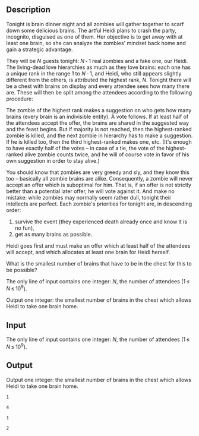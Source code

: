 ## Description

<div><p>Tonight is brain dinner night and all zombies will gather together to scarf down some delicious brains. The artful Heidi plans to crash the party, incognito, disguised as one of them. Her objective is to get away with at least one brain, so she can analyze the zombies' mindset back home and gain a strategic advantage.</p><p>They will be <span class="tex-span"><i>N</i></span> guests tonight: <span class="tex-span"><i>N</i> - 1</span> real zombies and a fake one, our Heidi. The living-dead love hierarchies as much as they love brains: each one has a unique rank in the range <span class="tex-span">1</span> to <span class="tex-span"><i>N</i> - 1</span>, and Heidi, who still appears slightly different from the others, is attributed the highest rank, <span class="tex-span"><i>N</i></span>. Tonight there will be a chest with brains on display and every attendee sees how many there are. These will then be split among the attendees according to the following procedure:</p><p>The zombie of the highest rank makes a suggestion on who gets how many brains (every brain is an indivisible entity). A vote follows. If at least half of the attendees accept the offer, the brains are shared in the suggested way and the feast begins. But if majority is not reached, then the highest-ranked zombie is killed, and the next zombie in hierarchy has to make a suggestion. If he is killed too, then the third highest-ranked makes one, etc. (It's enough to have exactly half of the votes – in case of a tie, the vote of the highest-ranked alive zombie counts twice, and he will of course vote in favor of his own suggestion in order to stay alive.)</p><p>You should know that zombies are very greedy and sly, and they know this too – basically all zombie brains are alike. Consequently, a zombie will never accept an offer which is suboptimal for him. That is, if an offer is not <span class="tex-font-style-it">strictly</span> better than a potential later offer, he will vote against it. And make no mistake: while zombies may normally seem rather dull, tonight their intellects are perfect. Each zombie's priorities for tonight are, in descending order: </p><ol> <li> survive the event (they experienced death already once and know it is no fun), </li><li> get as many brains as possible. </li></ol><p>Heidi goes first and must make an offer which at least half of the attendees will accept, and which allocates at least one brain for Heidi herself.</p><p>What is the smallest number of brains that have to be in the chest for this to be possible?</p></div><div class="input-specification"><p>The only line of input contains one integer: <span class="tex-span"><i>N</i></span>, the number of attendees (<span class="tex-span">1 ≤ <i>N</i> ≤ 10<sup class="upper-index">9</sup></span>).</p></div><div class="output-specification"><p>Output one integer: the smallest number of brains in the chest which allows Heidi to take one brain home.</p></div>

## Input

<p>The only line of input contains one integer: <span class="tex-span"><i>N</i></span>, the number of attendees (<span class="tex-span">1 ≤ <i>N</i> ≤ 10<sup class="upper-index">9</sup></span>).</p>

## Output

<p>Output one integer: the smallest number of brains in the chest which allows Heidi to take one brain home.</p>





```input1
1

```




```input2
4

```




```output1
1

```




```output2
2

```


